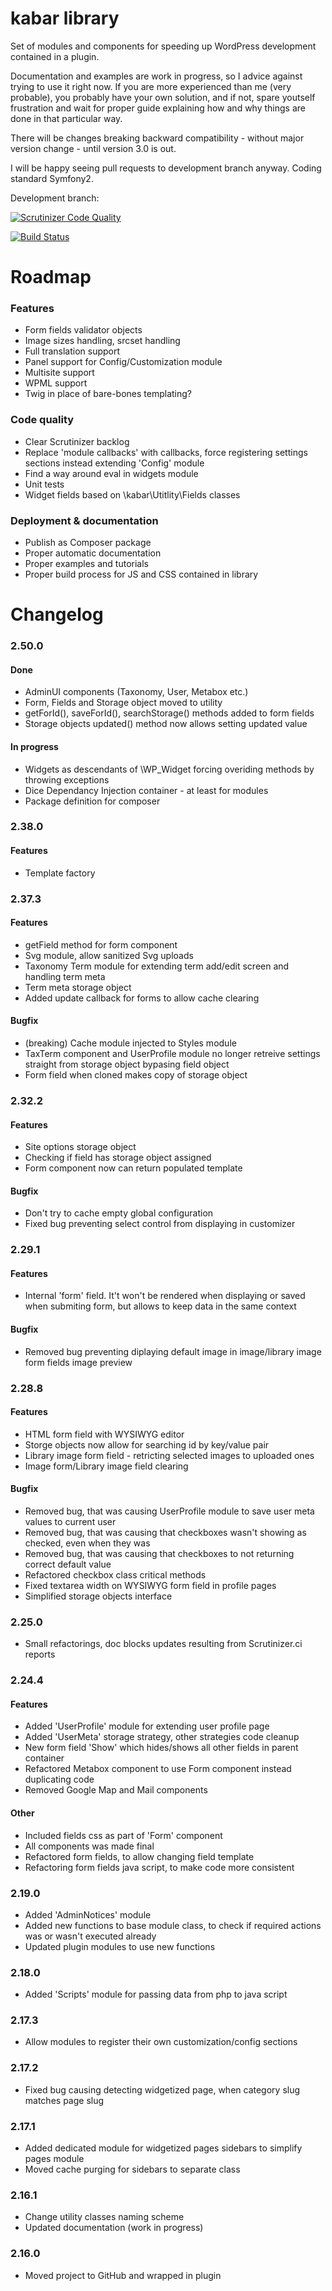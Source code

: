 # kabar library

Set of modules and components for speeding up WordPress development contained in a plugin.

Documentation and examples are work in progress, so I advice against trying to use it right now. If you are more experienced than me (very probable), you probably have your own solution, and if not, spare youtself frustration and wait for proper guide explaining how and why things are done in that particular way.

There will be changes breaking backward compatibility - without major version change - until version 3.0 is out.

I will be happy seeing pull requests to development branch anyway. Coding standard Symfony2.

Development branch:

[![Scrutinizer Code Quality](https://scrutinizer-ci.com/g/gniewomir/kabar/badges/quality-score.png?b=master)](https://scrutinizer-ci.com/g/gniewomir/kabar/?branch=develop)

[![Build Status](https://scrutinizer-ci.com/g/gniewomir/kabar/badges/build.png?b=master)](https://scrutinizer-ci.com/g/gniewomir/kabar/build-status/develop)

# Roadmap

### Features
* Form fields validator objects
* Image sizes handling, srcset handling
* Full translation support
* Panel support for Config/Customization module
* Multisite support
* WPML support
* Twig in place of bare-bones templating?

### Code quality
* Clear Scrutinizer backlog
* Replace 'module callbacks' with callbacks, force registering settings sections instead extending 'Config' module
* Find a way around eval in widgets module
* Unit tests
* Widget fields based on \kabar\Utitlity\Fields classes

### Deployment & documentation
* Publish as Composer package
* Proper automatic documentation
* Proper examples and tutorials
* Proper build process for JS and CSS contained in library

# Changelog

### 2.50.0

#### Done
* AdminUI components (Taxonomy, User, Metabox etc.)
* Form, Fields and Storage object moved to utility
* getForId(), saveForId(), searchStorage() methods added to form fields
* Storage objects updated() method  now allows setting updated value

#### In progress
* Widgets as descendants of \WP_Widget forcing overiding methods by throwing exceptions
* Dice Dependancy Injection container - at least for modules
* Package definition for composer

### 2.38.0

#### Features
* Template factory

### 2.37.3

#### Features
* getField method for form component
* Svg module, allow sanitized Svg uploads
* Taxonomy Term module for extending term add/edit screen and handling term meta
* Term meta storage object
* Added update callback for forms to allow cache clearing

#### Bugfix
* (breaking) Cache module injected to Styles module
* TaxTerm component and UserProfile module no longer retreive settings straight from storage object bypasing field object
* Form field when cloned makes copy of storage object

### 2.32.2

#### Features
* Site options storage object
* Checking if field has storage object assigned
* Form component now can return populated template

#### Bugfix
* Don't try to cache empty global configuration
* Fixed bug preventing select control from displaying in customizer

### 2.29.1

#### Features
* Internal 'form' field. It't won't be rendered when displaying or saved when submiting form, but allows to keep data in the same context

#### Bugfix
* Removed bug preventing diplaying default image in image/library image form fields image preview

### 2.28.8

#### Features
* HTML form field with WYSIWYG editor
* Storge objects now allow for searching id by key/value pair
* Library image form field - retricting selected images to uploaded ones
* Image form/Library image field clearing

#### Bugfix
* Removed bug, that was causing UserProfile module to save user meta values to current user
* Removed bug, that was causing that checkboxes wasn't showing as checked, even when they was
* Removed bug, that was causing that checkboxes to not returning correct default value
* Refactored checkbox class critical methods
* Fixed textarea width on WYSIWYG form field in profile pages
* Simplified storage objects interface

### 2.25.0
* Small refactorings, doc blocks updates resulting from Scrutinizer.ci reports

### 2.24.4

#### Features
* Added 'UserProfile' module for extending user profile page
* Added 'UserMeta' storage strategy, other strategies code cleanup
* New form field 'Show' which hides/shows all other fields in parent container
* Refactored Metabox component to use Form component instead duplicating code
* Removed Google Map and Mail components

#### Other
* Included fields css as part of 'Form' component
* All components was made final
* Refactored form fields, to allow changing field template
* Refactoring form fields java script, to make code more consistent

### 2.19.0
* Added 'AdminNotices' module
* Added new functions to base module class, to check if required actions was or wasn't executed already
* Updated plugin modules to use new functions

### 2.18.0
* Added 'Scripts' module for passing data from php to java script

### 2.17.3
* Allow modules to register their own customization/config sections

### 2.17.2
* Fixed bug causing detecting widgetized page, when category slug matches page slug

### 2.17.1
* Added dedicated module for widgetized pages sidebars to simplify pages module
* Moved cache purging for sidebars to separate class

### 2.16.1
* Change utility classes naming scheme
* Updated documentation (work in progress)

### 2.16.0
* Moved project to GitHub and wrapped in plugin